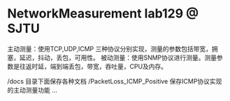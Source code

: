 # NetworkMeasurement lab129 @ SJTU
主动测量：使用TCP,UDP,ICMP 三种协议分别实现，测量的参数包括带宽，拥塞，延迟，抖动，丢包，可用性。
被动测量：使用SNMP协议进行测量。测量参数是往返时延，端到端丢包，带宽，吞吐量，CPU及内存。

/docs 目录下面保存各种文档
/PacketLoss_ICMP_Positive 保存ICMP协议实现的主动测量功能
...

